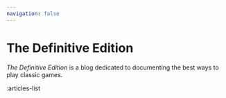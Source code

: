 ```yaml
---
navigation: false
---
```


# The Definitive Edition

_The Definitive Edition_ is a blog dedicated to documenting the best ways to play classic games.

:articles-list